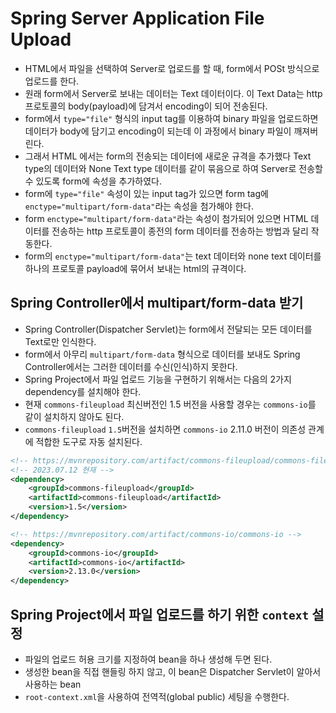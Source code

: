 # Spring Server Application File Upload
- HTML에서 파일을 선택하여 Server로 업로드를 할 때, form에서 POSt 방식으로 업로드를 한다.
- 원래 form에서 Server로 보내는 데이터는 Text 데이터이다. 이 Text Data는 http 프로토콜의 body(payload)에 담겨서 encoding이 되어 전송된다.
- form에서 `type="file"` 형식의 input tag를 이용하여 binary 파일을 업로드하면 데이터가 body에 담기고 encoding이 되는데 이 과정에서 binary 파일이 깨져버린다.
- 그래서 HTML 에서는 form의 전송되는 데이터에 새로운 규격을 추가했다 Text type의 데이터와 None Text type 데이터를 같이 묶음으로 하여 Server로 전송할 수 있도록 form에 속성을 추가하였다.
- form에 `type="file"` 속성이 있는 input tag가 있으면 form tag에 `enctype="multipart/form-data"`라는 속성을 첨가해야 한다.
- form `enctype="multipart/form-data"`라는 속성이 첨가되어 있으면 HTML 데이터를 전송하는 http 프로토콜이 종전의 form 데이터를 전송하는 방법과 달리 작동한다.
- form의 `enctype="multipart/form-data"`는 text 데이터와 none text 데이터를 하나의 프로토콜 payload에 묶어서 보내는 html의 규격이다.

## Spring Controller에서 multipart/form-data 받기
- Spring Controller(Dispatcher Servlet)는 form에서 전달되는 모든 데이터를 Text로만 인식한다.
- form에서 아무리 `multipart/form-data` 형식으로 데이터를 보내도 Spring Controller에서는 그러한 데이터를 수신(인식)하지 못한다.
- Spring Project에서 파일 업로드 기능을 구현하기 위해서는 다음의 2가지 dependency를 설치해야 한다.
- 현재 `commons-fileupload` 최신버전인 1.5 버전을 사용할 경우는 `commons-io`를 같이 설치하지 않아도 된다.
- `commons-fileupload` `1.5`버전을 설치하면 `commons-io` 2.11.0 버전이 의존성 관계에 적합한 도구로 자동 설치된다.

```xml
<!-- https://mvnrepository.com/artifact/commons-fileupload/commons-fileupload -->
<!-- 2023.07.12 현재 -->
<dependency>
	<groupId>commons-fileupload</groupId>
	<artifactId>commons-fileupload</artifactId>
	<version>1.5</version>
</dependency>

<!-- https://mvnrepository.com/artifact/commons-io/commons-io -->
<dependency>
	<groupId>commons-io</groupId>
	<artifactId>commons-io</artifactId>
	<version>2.13.0</version>
</dependency>
```

## Spring Project에서 파일 업로드를 하기 위한 `context` 설정
- 파일의 업로드 허용 크기를 지정하여 bean을 하나 생성해 두면 된다.
- 생성한 bean을 직접 핸들링 하지 않고, 이 bean은 Dispatcher Servlet이 알아서 사용하는 bean
- `root-context.xml`을 사용하여 전역적(global public) 세팅을 수행한다.